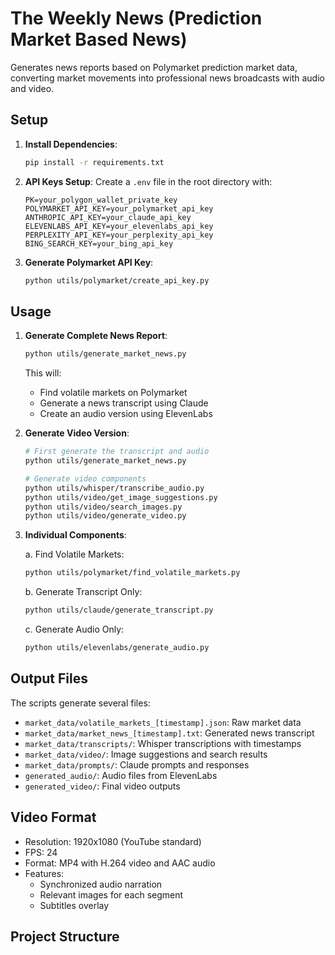 # The Weekly News (Prediction Market Based News)

Generates news reports based on Polymarket prediction market data, converting market movements into professional news broadcasts with audio and video.

## Setup

1. **Install Dependencies**:
   ```bash
   pip install -r requirements.txt
   ```

2. **API Keys Setup**:
   Create a `.env` file in the root directory with:
   ```
   PK=your_polygon_wallet_private_key
   POLYMARKET_API_KEY=your_polymarket_api_key
   ANTHROPIC_API_KEY=your_claude_api_key
   ELEVENLABS_API_KEY=your_elevenlabs_api_key
   PERPLEXITY_API_KEY=your_perplexity_api_key
   BING_SEARCH_KEY=your_bing_api_key
   ```

3. **Generate Polymarket API Key**:
   ```bash
   python utils/polymarket/create_api_key.py
   ```

## Usage

1. **Generate Complete News Report**:
   ```bash
   python utils/generate_market_news.py
   ```
   This will:
   - Find volatile markets on Polymarket
   - Generate a news transcript using Claude
   - Create an audio version using ElevenLabs

2. **Generate Video Version**:
   ```bash
   # First generate the transcript and audio
   python utils/generate_market_news.py
   
   # Generate video components
   python utils/whisper/transcribe_audio.py
   python utils/video/get_image_suggestions.py
   python utils/video/search_images.py
   python utils/video/generate_video.py
   ```

3. **Individual Components**:

   a. Find Volatile Markets:
   ```bash
   python utils/polymarket/find_volatile_markets.py
   ```

   b. Generate Transcript Only:
   ```bash
   python utils/claude/generate_transcript.py
   ```

   c. Generate Audio Only:
   ```bash
   python utils/elevenlabs/generate_audio.py
   ```

## Output Files

The scripts generate several files:
- `market_data/volatile_markets_[timestamp].json`: Raw market data
- `market_data/market_news_[timestamp].txt`: Generated news transcript
- `market_data/transcripts/`: Whisper transcriptions with timestamps
- `market_data/video/`: Image suggestions and search results
- `market_data/prompts/`: Claude prompts and responses
- `generated_audio/`: Audio files from ElevenLabs
- `generated_video/`: Final video outputs

## Video Format
- Resolution: 1920x1080 (YouTube standard)
- FPS: 24
- Format: MP4 with H.264 video and AAC audio
- Features:
  - Synchronized audio narration
  - Relevant images for each segment
  - Subtitles overlay

## Project Structure
